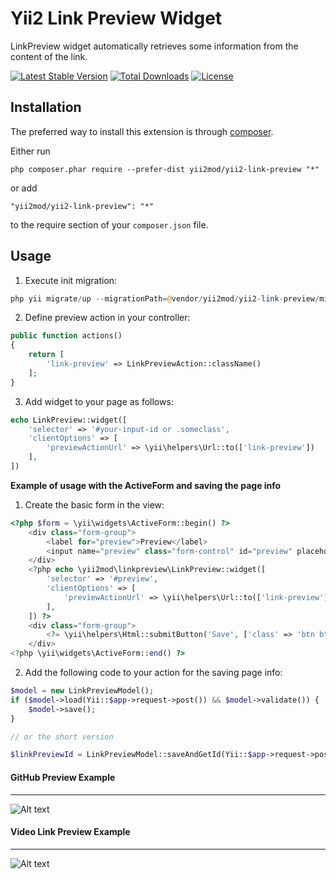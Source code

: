 Yii2 Link Preview Widget
===========

LinkPreview widget automatically retrieves some information from the content of the link.

[![Latest Stable Version](https://poser.pugx.org/yii2mod/yii2-link-preview/v/stable)](https://packagist.org/packages/yii2mod/yii2-link-preview) [![Total Downloads](https://poser.pugx.org/yii2mod/yii2-link-preview/downloads)](https://packagist.org/packages/yii2mod/yii2-link-preview) [![License](https://poser.pugx.org/yii2mod/yii2-link-preview/license)](https://packagist.org/packages/yii2mod/yii2-link-preview)

Installation 
------------

The preferred way to install this extension is through [composer](http://getcomposer.org/download/).

Either run

```
php composer.phar require --prefer-dist yii2mod/yii2-link-preview "*"
```

or add

```
"yii2mod/yii2-link-preview": "*"
```

to the require section of your `composer.json` file.


Usage
-----
1) Execute init migration:
```php
php yii migrate/up --migrationPath=@vendor/yii2mod/yii2-link-preview/migrations
```    

2) Define preview action in your controller:
```php
public function actions()
{
    return [
        'link-preview' => LinkPreviewAction::className()
    ];
}
```     
 
3) Add widget to your page as follows:
```php
echo LinkPreview::widget([
    'selector' => '#your-input-id or .someclass',
    'clientOptions' => [
        'previewActionUrl' => \yii\helpers\Url::to(['link-preview'])
    ],
])
``` 
**Example of usage with the ActiveForm and saving the page info**

1) Create the basic form in the view:
```php
<?php $form = \yii\widgets\ActiveForm::begin() ?>
    <div class="form-group">
        <label for="preview">Preview</label>
        <input name="preview" class="form-control" id="preview" placeholder="Preview">
    </div>
    <?php echo \yii2mod\linkpreview\LinkPreview::widget([
        'selector' => '#preview',
        'clientOptions' => [
            'previewActionUrl' => \yii\helpers\Url::to(['link-preview'])
        ],
    ]) ?>
    <div class="form-group">
        <?= \yii\helpers\Html::submitButton('Save', ['class' => 'btn btn-primary']) ?>
    </div>
<?php \yii\widgets\ActiveForm::end() ?>
```

2) Add the following code to your action for the saving page info:
```php
$model = new LinkPreviewModel();
if ($model->load(Yii::$app->request->post()) && $model->validate()) {
    $model->save();
}

// or the short version 

$linkPreviewId = LinkPreviewModel::saveAndGetId(Yii::$app->request->post());

```

#### GitHub Preview Example
-----
![Alt text](http://res.cloudinary.com/zfort/image/upload/v1436190465/Preview.png "GitHub Preview Example")

#### Video Link Preview Example
-----
![Alt text](http://res.cloudinary.com/zfort/image/upload/v1463675006/Youtube%20link%20preview.png "Video Link Preview Example")
